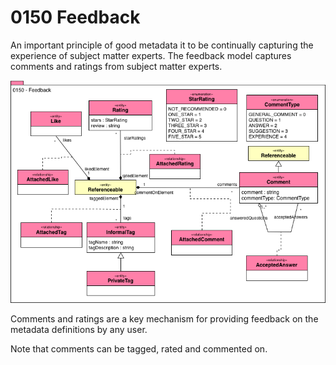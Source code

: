 <!-- SPDX-License-Identifier: CC-BY-4.0 -->
<!-- Copyright Contributors to the ODPi Egeria project. -->

# 0150 Feedback

An important principle of good metadata it to be continually
capturing the experience of subject matter experts.
The feedback model captures comments and ratings from subject matter experts.

![UML](0150-Feedback.png)

Comments and ratings are a key mechanism for providing
feedback on the metadata definitions by any user.  

Note that comments can be tagged, rated and commented on.
